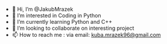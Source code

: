 - 👋 Hi, I’m @JakubMrazek
- 👀 I’m interested in Coding in Python
- 🌱 I’m currently learning Python and C++
- 💞️ I’m looking to collaborate on interesting project
- 📫 How to reach me : via email: kuba.mrazek96@gmail.com

<!---
MrJakub96/MrJakub96 is a ✨ special ✨ repository because its `README.md` (this file) appears on your GitHub profile.
You can click the Preview link to take a look at your changes.
--->
